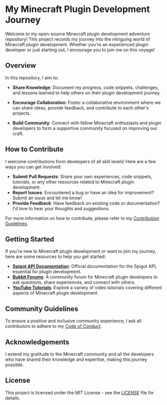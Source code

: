 # My Minecraft Plugin Development Journey

Welcome to my open-source Minecraft plugin development adventure repository! This project records my journey into the intriguing world of Minecraft plugin development. Whether you're an experienced plugin developer or just starting out, I encourage you to join me on this voyage!

## Overview

In this repository, I aim to:

- **Share Knowledge**: Document my progress, code snippets, challenges, and lessons learned to help others on their plugin development journey.
- **Encourage Collaboration**: Foster a collaborative environment where we can share ideas, provide feedback, and contribute to each other's projects.

- **Build Community**: Connect with fellow Minecraft enthusiasts and plugin developers to form a supportive community focused on improving our craft.

## How to Contribute

I welcome contributions from developers of all skill levels! Here are a few ways you can get involved:

- **Submit Pull Requests**: Share your own experiences, code snippets, tutorials, or any other resources related to Minecraft plugin development.
- **Report Issues**: Encountered a bug or have an idea for improvement? Submit an issue and let me know!
- **Provide Feedback**: Have feedback on existing code or documentation? I'd love to hear your thoughts and suggestions.

For more information on how to contribute, please refer to my [Contribution Guidelines](CONTRIBUTING.md).

## Getting Started

If you're new to Minecraft plugin development or want to join my journey, here are some resources to help you get started:

- **[Spigot API Documentation](https://hub.spigotmc.org/javadocs/spigot/index.html)**: Official documentation for the Spigot API, essential for plugin development.
- **[Bukkit Forums](https://bukkit.org/forums/)**: A community forum for Minecraft plugin developers to ask questions, share experiences, and connect with others.
- **[YouTube Tutorials](https://www.youtube.com/)**: Explore a variety of video tutorials covering different aspects of Minecraft plugin development.

## Community Guidelines

To ensure a positive and inclusive community experience, I ask all contributors to adhere to my [Code of Conduct](CODE_OF_CONDUCT.md).

## Acknowledgements

I extend my gratitude to the Minecraft community and all the developers who have shared their knowledge and expertise, making this journey possible.

## License

This project is licensed under the MIT License - see the [LICENSE](LICENSE) file for details.
